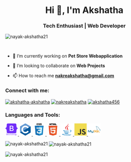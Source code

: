 <h1 align="center">Hi 👋, I'm Akshatha</h1>
<h3 align="center">Tech Enthusiast | Web Developer</h3>

<p align="left"> <img src="https://komarev.com/ghpvc/?username=nayak-akshatha21&label=Profile%20views&color=0e75b6&style=flat" alt="nayak-akshatha21" /> </p>

<p align="left"> <a href="https://twitter.com/" target="blank"><img src="https://img.shields.io/twitter/follow/?logo=twitter&style=for-the-badge" alt="" /></a> </p>

- 🔭 I’m currently working on **Pet Store Webapplication**

- 👯 I’m looking to collaborate on **Web Projects**

- 📫 How to reach me **nakreakshatha@gmail.com**

<h3 align="left">Connect with me:</h3>
<p align="left">
<a href="https://linkedin.com/in/akshatha-akshatha" target="blank"><img align="center" src="https://raw.githubusercontent.com/rahuldkjain/github-profile-readme-generator/master/src/images/icons/Social/linked-in-alt.svg" alt="akshatha-akshatha" height="30" width="40" /></a>
<a href="https://instagram.com/nakreakshatha" target="blank"><img align="center" src="https://raw.githubusercontent.com/rahuldkjain/github-profile-readme-generator/master/src/images/icons/Social/instagram.svg" alt="nakreakshatha" height="30" width="40" /></a>
<a href="https://www.codechef.com/users/akshatha456" target="blank"><img align="center" src="https://cdn.jsdelivr.net/npm/simple-icons@3.1.0/icons/codechef.svg" alt="akshatha456" height="30" width="40" /></a>
</p>

<h3 align="left">Languages and Tools:</h3>
<p align="left"> <a href="https://getbootstrap.com" target="_blank" rel="noreferrer"> <img src="https://raw.githubusercontent.com/devicons/devicon/master/icons/bootstrap/bootstrap-plain-wordmark.svg" alt="bootstrap" width="40" height="40"/> </a> <a href="https://www.cprogramming.com/" target="_blank" rel="noreferrer"> <img src="https://raw.githubusercontent.com/devicons/devicon/master/icons/c/c-original.svg" alt="c" width="40" height="40"/> </a> <a href="https://www.w3schools.com/css/" target="_blank" rel="noreferrer"> <img src="https://raw.githubusercontent.com/devicons/devicon/master/icons/css3/css3-original-wordmark.svg" alt="css3" width="40" height="40"/> </a> <a href="https://www.w3.org/html/" target="_blank" rel="noreferrer"> <img src="https://raw.githubusercontent.com/devicons/devicon/master/icons/html5/html5-original-wordmark.svg" alt="html5" width="40" height="40"/> </a> <a href="https://www.java.com" target="_blank" rel="noreferrer"> <img src="https://raw.githubusercontent.com/devicons/devicon/master/icons/java/java-original.svg" alt="java" width="40" height="40"/> </a> <a href="https://developer.mozilla.org/en-US/docs/Web/JavaScript" target="_blank" rel="noreferrer"> <img src="https://raw.githubusercontent.com/devicons/devicon/master/icons/javascript/javascript-original.svg" alt="javascript" width="40" height="40"/> </a> <a href="https://www.mysql.com/" target="_blank" rel="noreferrer"> <img src="https://raw.githubusercontent.com/devicons/devicon/master/icons/mysql/mysql-original-wordmark.svg" alt="mysql" width="40" height="40"/> </a> </p>

<p><img align="left" src="https://github-readme-stats.vercel.app/api/top-langs?username=nayak-akshatha21&show_icons=true&locale=en&layout=compact" alt="nayak-akshatha21" /></p>

<p>&nbsp;<img align="center" src="https://github-readme-stats.vercel.app/api?username=nayak-akshatha21&show_icons=true&locale=en" alt="nayak-akshatha21" /></p>

<p><img align="center" src="https://github-readme-streak-stats.herokuapp.com/?user=nayak-akshatha21&" alt="nayak-akshatha21" /></p>
